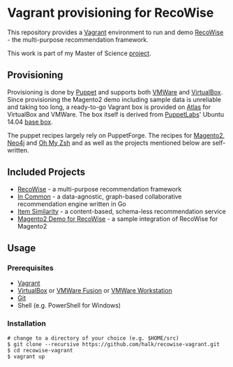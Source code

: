 # Vagrant provisioning for RecoWise

This repository provides a [Vagrant](https://www.vagrantup.com/) environment to run and demo [RecoWise](https://github.com/halk/recowise) - the multi-purpose recommendation framework.

This work is part of my Master of Science [project](git@github.com:halk/msc-project-report.git).

## Provisioning

Provisioning is done by [Puppet](https://puppetlabs.com/) and supports both [VMWare](http://www.vmware.com) and [VirtualBox](https://www.virtualbox.org). Since provisioning the Magento2 demo including sample data is unreliable and taking too long, a ready-to-go Vagrant box is provided on [Atlas](https://atlas.hashicorp.com/halk/boxes/recowise) for VirtualBox and VMWare. The box itself is derived from [PuppetLabs](https://puppetlabs.com/)' Ubuntu 14.04 [base box](https://atlas.hashicorp.com/puppetlabs/boxes/ubuntu-14.04-64-puppet).

The puppet recipes largely rely on PuppetForge. The recipes for [Magento2](https://github.com/magento/magento2), [Neo4j](http://neo4j.com) and [Oh My Zsh](https://github.com/robbyrussell/oh-my-zsh) and as well as the projects mentioned below are self-written.

## Included Projects

- [RecoWise](https://github.com/halk/recowise) - a multi-purpose recommendation framework
- [In Common](https://github.com/halk/in-common) - a data-agnostic, graph-based collaborative recommendation engine written in Go
- [Item Similarity](https://github.com/halk/item-similarity) - a content-based, schema-less recommendation service
- [Magento2 Demo for RecoWise](https://github.com/halk/recowise-magento2-demo) - a sample integration of RecoWise for Magento2

## Usage

### Prerequisites

- [Vagrant](https://www.vagrantup.com/)
- [VirtualBox](https://www.virtualbox.org) or [VMWare Fusion](http://www.vmware.com/products/fusion) or [VMWare Workstation](http://www.vmware.com/products/workstation)
- [Git](https://git-scm.com/)
- Shell (e.g. PowerShell for Windows)

### Installation

    # change to a directory of your choice (e.g. $HOME/src)
    $ git clone --recursive https://github.com/halk/recowise-vagrant.git
    $ cd recowise-vagrant
    $ vagrant up
